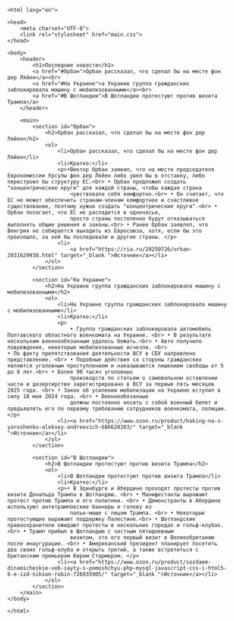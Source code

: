 <!DOCTYPE html>
    <html lang="en">

    <head>
        <meta charset="UTF-8">
        <link rel="stylesheet" href="main.css">
    </head>

    <body>
        <header>
            <h1>Последние новости</h1>
            <a href="#Орбан">Орбан рассказал, что сделал бы на месте фон дер Ляйен</a><br>
            <a href="#На Украине">а Украине группа гражданских заблокировала машину с мобилизованными</a><br>
            <a href="#В Шотландии">В Шотландии протестуют против визита Трампа</a>
        </header>

        <main>
            <section id="Орбан">
                <h2>Орбан рассказал, что сделал бы на месте фон дер Ляйен</h2>
                <ol>
                    <li>Орбан рассказал, что сделал бы на месте фон дер Ляйен</li>
                    <li>Кратко:</li>
                    <p>•Виктор Орбан заявил, что на месте председателя Еврокомиссии Урсулы фон дер Ляйен либо ушел бы в отставку, либо перестроил бы структуру ЕС.<br> • Орбан предложил создать "концентрические круги" для каждой страны, чтобы каждая страна
                        чувствовала себя комфортно.<br> • Он считает, что ЕС не может обеспечить странам-членам комфортное и счастливое существование, поэтому нужно создать "концентрические круги".<br> • Орбан полагает, что ЕС не распадется в одночасье,
                        просто страны постепенно будут отказываться выполнять общие решения и законы.<br> • Ранее Орбан заявлял, что Венгрия не собирается выходить из Евросоюза, хотя, если бы это произошло, за ней бы последовали и другие страны. </p>
                    <li>
                        <a href="https://ria.ru/20250726/orban-2031629938.html" target="_blank ">Источник</a></li>
                </ol>
            </section>

            <section id="На Украине">
                <h2>На Украине группа гражданских заблокировала машину с мобилизованными</h2>
                <ol>
                    <li>На Украине группа гражданских заблокировала машину с мобилизованными</li>
                    <li>Кратко:</li>
                    <p>
                        • Группа гражданских заблокировала автомобиль Полтавского областного военкомата на Украине. <br> • В результате нескольким военнообязанным удалось бежать.<br> • Авто получило повреждения, некоторые мобилизованные исчезли. <br>                        • По факту препятствования деятельности ВСУ в СБУ направлено представление. <br> • Подобные действия со стороны гражданских являются уголовным преступлением и наказываются лишением свободы от 5 до 8 лет.<br> • Более 90 тысяч уголовных
                        производств по статьям о самовольном оставлении части и дезертирстве зарегистрировано в ВСУ за первые пять месяцев 2025 года. <br> • Закон об усилении мобилизации на Украине вступил в силу 18 мая 2024 года. <br> • Военнообязанные
                        должны постоянно носить с собой военный билет и предъявлять его по первому требованию сотрудников военкомата, полиции.</p>
                    <li><a href="https://www.ozon.ru/product/haking-na-s-yaroshenko-aleksey-andreevich-686620203/" target="_blank ">Источник</a></li>
                </ol>
            </section>

            <section id="В Шотландии">
                <h2>В Шотландии протестуют против визита Трампа</h2>
                <ol>
                    <li>В Шотландии протестуют против визита Трампа</li>
                    <li>Кратко:</li>
                    <p>• В Эдинбурге и Абердине проходят протесты против визита Дональда Трампа в Шотландию. <br> • Манифестанты выражают протест против Трампа и его политики. <br> • Демонстранты в Абердине используют антитрамповские баннеры и голову из
                        папье-маше с лицом Трампа. <br> • Некоторые протестующие выражают поддержку Палестине.<br> • Шотландские правоохранители ожидают протесты в нескольких городах и гольф-клубах. <br> • Трамп прибыл в Шотландию с частным пятидневным
                        визитом, это его первый визит в Великобританию после инаугурации. <br> • Американский президент планирует посетить два своих гольф-клуба и открыть третий, а также встретиться с британским премьером Киром Стармером. </p>
                    <li><a href="https://www.ozon.ru/product/sozdaem-dinamicheskie-veb-sayty-s-pomoshchyu-php-mysql-javascript-css-i-html5-6-e-izd-nikson-robin-726935905/" target="_blank ">Источник</a></li>
                </ol>
            </section>
        </main>
    </body>

    </html>
